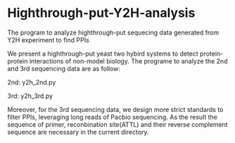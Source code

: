 # Highthrough-put-Y2H-analysis
The program to analyze highthrough-put sequecing data generated from Y2H experiment to find PPIs

We present a highthrough-put yeast two hybird systems to detect protein-protein interactions of non-model biology. The programe to analyze the 2nd and 3rd sequencing data are as follow:

2nd: y2h_2nd.py

3rd: y2h_3rd.py

Moreover, for the 3rd sequencing data, we design more strict standards to filter PPIs, leveraging long reads of Pacbio sequencing. As the result the sequence of primer, reconbination site(ATTL) and their reverse complement sequence are necessary in the current directory.
